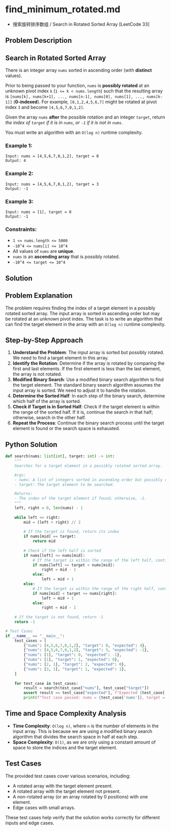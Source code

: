 # find_minimum_rotated.md
- 搜索旋转排序数组 / Search in Rotated Sorted Array [LeetCode 33]

## Problem Description

## Search in Rotated Sorted Array
There is an integer array `nums` sorted in ascending order (with **distinct** values).

Prior to being passed to your function, `nums` is **possibly rotated** at an unknown pivot index `k` (`1 <= k < nums.length`) such that the resulting array is `[nums[k], nums[k+1], ..., nums[n-1], nums[0], nums[1], ..., nums[k-1]]` (**0-indexed**). For example, `[0,1,2,4,5,6,7]` might be rotated at pivot index `3` and become `[4,5,6,7,0,1,2]`.

Given the array `nums` **after** the possible rotation and an integer `target`, return _the index of `target` if it is in `nums`, or `-1` if it is not in `nums`_.

You must write an algorithm with an `O(log n)` runtime complexity.

### Example 1:
```
Input: nums = [4,5,6,7,0,1,2], target = 0
Output: 4
```
### Example 2:
```
Input: nums = [4,5,6,7,0,1,2], target = 3
Output: -1
```
### Example 3:
```
Input: nums = [1], target = 0
Output: -1
```

### Constraints:
* `1 <= nums.length <= 5000`
* `-10^4 <= nums[i] <= 10^4`
* All values of `nums` are **unique**.
* `nums` is an **ascending array** that is possibly rotated.
* `-10^4 <= target <= 10^4`

## Solution

## Problem Explanation
The problem requires finding the index of a target element in a possibly rotated sorted array. The input array is sorted in ascending order but may be rotated at an unknown pivot index. The task is to write an algorithm that can find the target element in the array with an `O(log n)` runtime complexity.

## Step-by-Step Approach
1. **Understand the Problem**: The input array is sorted but possibly rotated. We need to find a target element in this array.
2. **Identify the Rotation**: Determine if the array is rotated by comparing the first and last elements. If the first element is less than the last element, the array is not rotated.
3. **Modified Binary Search**: Use a modified binary search algorithm to find the target element. The standard binary search algorithm assumes the input array is sorted. We need to adjust it to handle the rotation.
4. **Determine the Sorted Half**: In each step of the binary search, determine which half of the array is sorted.
5. **Check if Target is in Sorted Half**: Check if the target element is within the range of the sorted half. If it is, continue the search in that half; otherwise, search in the other half.
6. **Repeat the Process**: Continue the binary search process until the target element is found or the search space is exhausted.

## Python Solution
```python
def search(nums: list[int], target: int) -> int:
    """
    Searches for a target element in a possibly rotated sorted array.

    Args:
    - nums: A list of integers sorted in ascending order but possibly rotated.
    - target: The target element to be searched.

    Returns:
    - The index of the target element if found; otherwise, -1.
    """
    left, right = 0, len(nums) - 1
    
    while left <= right:
        mid = (left + right) // 2
        
        # If the target is found, return its index
        if nums[mid] == target:
            return mid
        
        # Check if the left half is sorted
        if nums[left] <= nums[mid]:
            # If the target is within the range of the left half, continue search there
            if nums[left] <= target < nums[mid]:
                right = mid - 1
            else:
                left = mid + 1
        else:
            # If the target is within the range of the right half, continue search there
            if nums[mid] < target <= nums[right]:
                left = mid + 1
            else:
                right = mid - 1
                
    # If the target is not found, return -1
    return -1

# Test Cases
if __name__ == "__main__":
    test_cases = [
        {"nums": [4,5,6,7,0,1,2], "target": 0, "expected": 4},
        {"nums": [4,5,6,7,0,1,2], "target": 3, "expected": -1},
        {"nums": [1], "target": 0, "expected": -1},
        {"nums": [1], "target": 1, "expected": 0},
        {"nums": [2, 1], "target": 2, "expected": 0},
        {"nums": [3, 1], "target": 1, "expected": 1},
    ]
    
    for test_case in test_cases:
        result = search(test_case["nums"], test_case["target"])
        assert result == test_case["expected"], f"Expected {test_case['expected']} but got {result}"
        print(f"Test case passed: nums = {test_case['nums']}, target = {test_case['target']}, result = {result}")
```

## Time and Space Complexity Analysis
* **Time Complexity**: `O(log n)`, where `n` is the number of elements in the input array. This is because we are using a modified binary search algorithm that divides the search space in half at each step.
* **Space Complexity**: `O(1)`, as we are only using a constant amount of space to store the indices and the target element.

## Test Cases
The provided test cases cover various scenarios, including:
* A rotated array with the target element present.
* A rotated array with the target element not present.
* A non-rotated array (or an array rotated by 0 positions) with one element.
* Edge cases with small arrays.

These test cases help verify that the solution works correctly for different inputs and edge cases.